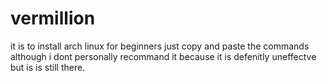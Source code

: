 # vermillion
it is to install arch linux for beginners just copy and paste the commands although i dont personally recommand it because it is defenitly uneffectve but is is still there.
